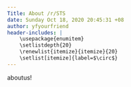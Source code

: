 ```yaml
---
Title: About /r/STS
date: Sunday Oct 18, 2020 20:45:31 +08
author: yfyourfriend
header-includes: |
	\usepackage{enumitem}
	\setlistdepth{20}
	\renewlist{itemize}{itemize}{20}
	\setlist[itemize]{label=$\circ$}
---
```



aboutus!


